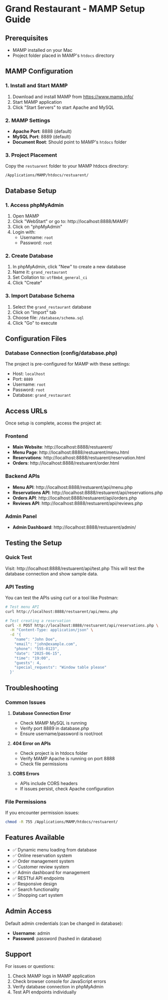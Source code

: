 # Grand Restaurant - MAMP Setup Guide

## Prerequisites
- MAMP installed on your Mac
- Project folder placed in MAMP's `htdocs` directory

## MAMP Configuration

### 1. Install and Start MAMP
1. Download and install MAMP from https://www.mamp.info/
2. Start MAMP application
3. Click "Start Servers" to start Apache and MySQL

### 2. MAMP Settings
- **Apache Port**: 8888 (default)
- **MySQL Port**: 8889 (default)
- **Document Root**: Should point to MAMP's `htdocs` folder

### 3. Project Placement
Copy the `restuarent` folder to your MAMP htdocs directory:
```
/Applications/MAMP/htdocs/restuarent/
```

## Database Setup

### 1. Access phpMyAdmin
1. Open MAMP
2. Click "WebStart" or go to: http://localhost:8888/MAMP/
3. Click on "phpMyAdmin"
4. Login with:
   - Username: `root`
   - Password: `root`

### 2. Create Database
1. In phpMyAdmin, click "New" to create a new database
2. Name it: `grand_restaurant`
3. Set Collation to: `utf8mb4_general_ci`
4. Click "Create"

### 3. Import Database Schema
1. Select the `grand_restaurant` database
2. Click on "Import" tab
3. Choose file: `/database/schema.sql`
4. Click "Go" to execute

## Configuration Files

### Database Connection (config/database.php)
The project is pre-configured for MAMP with these settings:
- Host: `localhost`
- Port: `8889`
- Username: `root`
- Password: `root`
- Database: `grand_restaurant`

## Access URLs

Once setup is complete, access the project at:

### Frontend
- **Main Website**: http://localhost:8888/restuarent/
- **Menu Page**: http://localhost:8888/restuarent/menu.html
- **Reservations**: http://localhost:8888/restuarent/reservation.html
- **Orders**: http://localhost:8888/restuarent/order.html

### Backend APIs
- **Menu API**: http://localhost:8888/restuarent/api/menu.php
- **Reservations API**: http://localhost:8888/restuarent/api/reservations.php
- **Orders API**: http://localhost:8888/restuarent/api/orders.php
- **Reviews API**: http://localhost:8888/restuarent/api/reviews.php

### Admin Panel
- **Admin Dashboard**: http://localhost:8888/restuarent/admin/

## Testing the Setup

### Quick Test
Visit: http://localhost:8888/restuarent/api/test.php
This will test the database connection and show sample data.

### API Testing
You can test the APIs using curl or a tool like Postman:

```bash
# Test menu API
curl http://localhost:8888/restuarent/api/menu.php

# Test creating a reservation
curl -X POST http://localhost:8888/restuarent/api/reservations.php \
  -H "Content-Type: application/json" \
  -d '{
    "name": "John Doe",
    "email": "john@example.com",
    "phone": "555-0123",
    "date": "2025-06-15",
    "time": "19:00",
    "guests": 4,
    "special_requests": "Window table please"
  }'
```

## Troubleshooting

### Common Issues

1. **Database Connection Error**
   - Check MAMP MySQL is running
   - Verify port 8889 in database.php
   - Ensure username/password is root/root

2. **404 Error on APIs**
   - Check project is in htdocs folder
   - Verify MAMP Apache is running on port 8888
   - Check file permissions

3. **CORS Errors**
   - APIs include CORS headers
   - If issues persist, check Apache configuration

### File Permissions
If you encounter permission issues:
```bash
chmod -R 755 /Applications/MAMP/htdocs/restuarent/
```

## Features Available

- ✅ Dynamic menu loading from database
- ✅ Online reservation system
- ✅ Order management system
- ✅ Customer review system
- ✅ Admin dashboard for management
- ✅ RESTful API endpoints
- ✅ Responsive design
- ✅ Search functionality
- ✅ Shopping cart system

## Admin Access

Default admin credentials (can be changed in database):
- **Username**: admin
- **Password**: password (hashed in database)

## Support

For issues or questions:
1. Check MAMP logs in MAMP application
2. Check browser console for JavaScript errors
3. Verify database connection in phpMyAdmin
4. Test API endpoints individually
